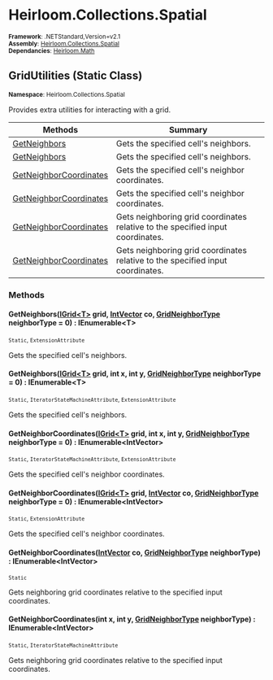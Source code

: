 # Heirloom.Collections.Spatial

<small>**Framework**: .NETStandard,Version=v2.1</small>  
<small>**Assembly**: [Heirloom.Collections.Spatial](../heirloom.collections.spatial/heirloom.collections.spatial.md)</small>  
<small>**Dependancies**: [Heirloom.Math](../Heirloom.Math/Heirloom.Math.md)</small>  

## GridUtilities (Static Class)
<small>**Namespace**: Heirloom.Collections.Spatial</sub></small>  

Provides extra utilities for interacting with a grid.

| Methods | Summary |
|---------|---------|
| [GetNeighbors<T>](#GET353AB362) | Gets the specified cell's neighbors. |
| [GetNeighbors<T>](#GETCEAE118D) | Gets the specified cell's neighbors. |
| [GetNeighborCoordinates<T>](#GETE0BC9D4D) | Gets the specified cell's neighbor coordinates. |
| [GetNeighborCoordinates<T>](#GETC3FA544E) | Gets the specified cell's neighbor coordinates. |
| [GetNeighborCoordinates](#GET218584CB) | Gets neighboring grid coordinates relative to the specified input coordinates. |
| [GetNeighborCoordinates](#GETF8B9701E) | Gets neighboring grid coordinates relative to the specified input coordinates. |

### Methods

#### <a name="GET353AB362"></a>GetNeighbors<T>([IGrid\<T>](heirloom.collections.spatial.igrid[t].md) grid, [IntVector](../heirloom.math/heirloom.math.intvector.md) co, [GridNeighborType](heirloom.collections.spatial.gridneighbortype.md) neighborType = 0) : IEnumerable\<T>

<small>`Static`, `ExtensionAttribute`</small>

Gets the specified cell's neighbors.


#### <a name="GETCEAE118D"></a>GetNeighbors<T>([IGrid\<T>](heirloom.collections.spatial.igrid[t].md) grid, int x, int y, [GridNeighborType](heirloom.collections.spatial.gridneighbortype.md) neighborType = 0) : IEnumerable\<T>

<small>`Static`, `IteratorStateMachineAttribute`, `ExtensionAttribute`</small>

Gets the specified cell's neighbors.


#### <a name="GETE0BC9D4D"></a>GetNeighborCoordinates<T>([IGrid\<T>](heirloom.collections.spatial.igrid[t].md) grid, int x, int y, [GridNeighborType](heirloom.collections.spatial.gridneighbortype.md) neighborType = 0) : IEnumerable\<IntVector>

<small>`Static`, `IteratorStateMachineAttribute`, `ExtensionAttribute`</small>

Gets the specified cell's neighbor coordinates.


#### <a name="GETC3FA544E"></a>GetNeighborCoordinates<T>([IGrid\<T>](heirloom.collections.spatial.igrid[t].md) grid, [IntVector](../heirloom.math/heirloom.math.intvector.md) co, [GridNeighborType](heirloom.collections.spatial.gridneighbortype.md) neighborType = 0) : IEnumerable\<IntVector>

<small>`Static`, `ExtensionAttribute`</small>

Gets the specified cell's neighbor coordinates.


#### <a name="GET218584CB"></a>GetNeighborCoordinates([IntVector](../heirloom.math/heirloom.math.intvector.md) co, [GridNeighborType](heirloom.collections.spatial.gridneighbortype.md) neighborType) : IEnumerable\<IntVector>

<small>`Static`</small>

Gets neighboring grid coordinates relative to the specified input coordinates.


#### <a name="GETF8B9701E"></a>GetNeighborCoordinates(int x, int y, [GridNeighborType](heirloom.collections.spatial.gridneighbortype.md) neighborType) : IEnumerable\<IntVector>

<small>`Static`, `IteratorStateMachineAttribute`</small>

Gets neighboring grid coordinates relative to the specified input coordinates.


